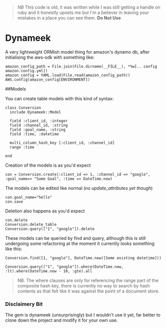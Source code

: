 > _NB_ This code is old, it was written while I was still getting a handle on ruby and it honestly upsets me
> but I'm a believer in leaving your mistakes in a place you can see them. **Do Not Use**

# Dynameek
A very lightweight ORMish model thing for amazon's dynamo db, after initialising the aws-sdk with something like:
    
    amazon_config_path = File.join(File.dirname(__FILE__), *%w[.. config amazon.config.yml])
    amazon_config = YAML.load(File.read(amazon_config_path))
    AWS.config(amazon_config[ENVIRONMENT])

##Models
   
You can create table models with this kind of syntax:

    class Conversion 
      include Dynameek::Model

      field :client_id, :integer
      field :channel_id, :string
      field :goal_name, :string
      field :time, :datetime

      multi_column_hash_key [:client_id, :channel_id]
      range :time

    end

Creation of the models is as you'd expect
    
    con = Conversion.create(:client_id => 1, :channel_id => "google", :goal_name=> "Some Goal", :time => DateTime.now)

The models can be edited like normal (*no update_attributes yet though*)

    con.goal_name="hello"
    con.save

Deletion also happens as you'd expect

    con.delete
    Conversion.delete_table
    Conversion.query(["1", "google"]).delete
    
These models can be queried by find and query, although this is still undergoing some refactoring at the moment it currently looks something like this:
    
    Conversion.find([1, "google"], DateTime.new([Some existing datetime]))
    
    Conversion.query(["1", "google"]).where(DateTime.now, :lt).where(DateTime.now - 10, :gte).all
  
> NB. The where clauses are only for referencing the range part of the composite hash key, there is currently no way to search by
> hash contents as that felt like it was against the point of a document store. 
  
### Disclaimery Bit

The gem is dynameek (unsurprisingly) but I wouldn't use it yet, far better to clone down the project and modify it for your own use.
